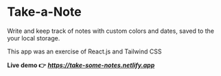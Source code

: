 # Take-a-Note

Write and keep track of notes with custom colors and dates, saved to the your local storage.

This app was an exercise of React.js and Tailwind CSS

**Live demo 👉** ***https://take-some-notes.netlify.app***
